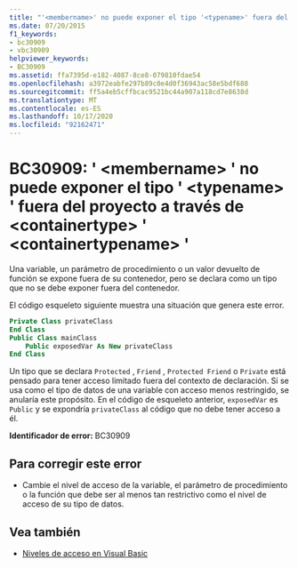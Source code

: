 ```yaml
---
title: "'<membername>' no puede exponer el tipo '<typename>' fuera del proyecto mediante <containertype> '<containertypename>'"
ms.date: 07/20/2015
f1_keywords:
- bc30909
- vbc30909
helpviewer_keywords:
- BC30909
ms.assetid: ffa7395d-e182-4087-8ce8-079810fdae54
ms.openlocfilehash: a3972eabfe297b89c0e4d0f36943ac58e5bdf688
ms.sourcegitcommit: ff5a4eb5cffbcac9521bc44a907a118cd7e8638d
ms.translationtype: MT
ms.contentlocale: es-ES
ms.lasthandoff: 10/17/2020
ms.locfileid: "92162471"
---
```

# <a name="bc30909-membername-cannot-expose-type-typename-outside-the-project-through-containertype-containertypename"></a>BC30909: ' \<membername> ' no puede exponer el tipo ' \<typename> ' fuera del proyecto a través de \<containertype> ' \<containertypename> '

Una variable, un parámetro de procedimiento o un valor devuelto de función se expone fuera de su contenedor, pero se declara como un tipo que no se debe exponer fuera del contenedor.

 El código esqueleto siguiente muestra una situación que genera este error.

```vb
Private Class privateClass
End Class
Public Class mainClass
    Public exposedVar As New privateClass
End Class
```

 Un tipo que se declara `Protected` , `Friend` , `Protected Friend` o `Private` está pensado para tener acceso limitado fuera del contexto de declaración. Si se usa como el tipo de datos de una variable con acceso menos restringido, se anularía este propósito. En el código de esqueleto anterior, `exposedVar` es `Public` y se expondría `privateClass` al código que no debe tener acceso a él.

 **Identificador de error:** BC30909

## <a name="to-correct-this-error"></a>Para corregir este error

- Cambie el nivel de acceso de la variable, el parámetro de procedimiento o la función que debe ser al menos tan restrictivo como el nivel de acceso de su tipo de datos.

## <a name="see-also"></a>Vea también

- [Niveles de acceso en Visual Basic](../../programming-guide/language-features/declared-elements/access-levels.md)

